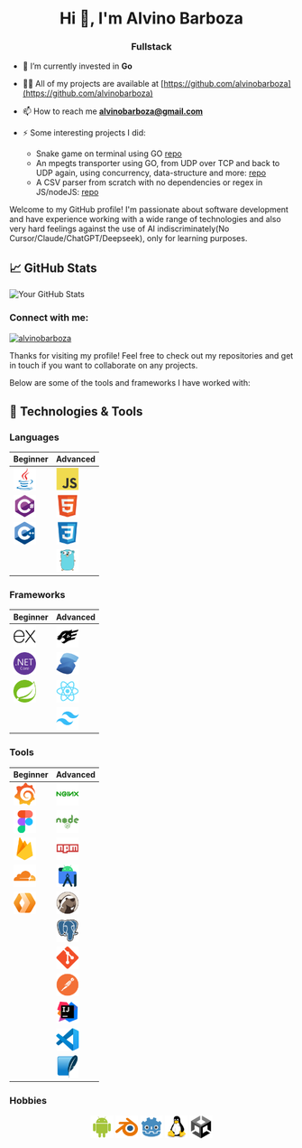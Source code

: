 <h1 align="center">Hi 👋, I'm Alvino Barboza</h1>
<h3 align="center">Fullstack</h3>

- 🌳 I’m currently invested in **Go**

- 👨‍💻 All of my projects are available at [https://github.com/alvinobarboza](https://github.com/alvinobarboza)

- 📫 How to reach me **alvinobarboza@gmail.com**

- ⚡ Some interesting projects I did:
    - Snake game on terminal using GO [repo](https://github.com/alvinobarboza/snake)
    - An mpegts transporter using GO, from UDP over TCP and back to UDP again, using concurrency, data-structure and more: [repo](https://github.com/alvinobarboza/udp-tcp-udp)
    - A CSV parser from scratch with no dependencies or regex in JS/nodeJS: [repo](https://gist.github.com/alvinobarboza/61cfe68c90ff19a1ebb5e7dc2dc05fc7)

Welcome to my GitHub profile! I'm passionate about software development and have experience working with a wide range of technologies and also very hard feelings against the use of AI indiscriminately(No Cursor/Claude/ChatGPT/Deepseek), only for learning purposes.

## 📈 GitHub Stats

![Your GitHub Stats](https://github-readme-stats.vercel.app/api?username=alvinobarboza&show_icons=true&theme=radical)

<h3 align="left">Connect with me:</h3>
<p align="left">
    <a href="https://linkedin.com/in/alvinobarboza" target="blank">
        <img align="center" src="https://raw.githubusercontent.com/rahuldkjain/github-profile-readme-generator/master/src/images/icons/Social/linked-in-alt.svg" alt="alvinobarboza" height="30" width="40" />
    </a>
</p>

Thanks for visiting my profile! Feel free to check out my repositories and get in touch if you want to collaborate on any projects.

Below are some of the tools and frameworks I have worked with:

## 🚀 Technologies & Tools

### Languages 

| Beginner | Advanced |
| -------- | -------- |
| <img src="https://raw.githubusercontent.com/alvinobarboza/alvinobarboza/main/icons/java-original.svg" alt="Java" width="40" height="40"/> | <img src="https://raw.githubusercontent.com/alvinobarboza/alvinobarboza/main/icons/javascript-original.svg" alt="JavaScript" width="40" height="40"/> |
| <img src="https://raw.githubusercontent.com/alvinobarboza/alvinobarboza/main/icons/csharp-original.svg" alt="C#" width="40" height="40"/> | <img src="https://raw.githubusercontent.com/alvinobarboza/alvinobarboza/main/icons/html5-original.svg" alt="HTML5" width="40" height="40"/> |
| <img src="https://raw.githubusercontent.com/alvinobarboza/alvinobarboza/main/icons/cplusplus-original.svg" alt="C++" width="40" height="40"/> | <img src="https://raw.githubusercontent.com/alvinobarboza/alvinobarboza/main/icons/css3-original.svg" alt="CSS3" width="40" height="40"/> |
|  | <img src="https://raw.githubusercontent.com/alvinobarboza/alvinobarboza/main/icons/go-original.svg" alt="Go" width="40" height="40"/> |

### Frameworks

| Beginner | Advanced |  
| -------- | -------- | 
| <img src="https://raw.githubusercontent.com/alvinobarboza/alvinobarboza/main/icons/express-original.svg" alt="Express.js" width="40" height="40"/> | <img src="https://raw.githubusercontent.com/alvinobarboza/alvinobarboza/main/icons/fastify-original.svg" alt="Fastify" width="40" height="40"/> | 
| <img src="https://raw.githubusercontent.com/alvinobarboza/alvinobarboza/main/icons/dotnetcore-original.svg" alt=".NET Core" width="40" height="40"/> | <img src="https://raw.githubusercontent.com/alvinobarboza/alvinobarboza/main/icons/solidjs-original.svg" alt="SolidJS" width="40" height="40"/> |
| <img src="https://raw.githubusercontent.com/alvinobarboza/alvinobarboza/main/icons/spring-original.svg" alt="Spring" width="40" height="40"/> | <img src="https://raw.githubusercontent.com/alvinobarboza/alvinobarboza/main/icons/react-original.svg" alt="React" width="40" height="40"/> |
|  | <img src="https://raw.githubusercontent.com/alvinobarboza/alvinobarboza/main/icons/tailwindcss-original.svg" alt="Tailwind CSS" width="40" height="40"/> |

### Tools 

| Beginner | Advanced |
| -------- | -------- |
| <img src="https://raw.githubusercontent.com/alvinobarboza/alvinobarboza/main/icons/grafana-original.svg" alt="Grafana" width="40" height="40"/> |<img src="https://raw.githubusercontent.com/alvinobarboza/alvinobarboza/main/icons/nginx-original.svg" alt="Nginx" width="40" height="40"/> |
| <img src="https://raw.githubusercontent.com/alvinobarboza/alvinobarboza/main/icons/figma-original.svg" alt="Figma" width="40" height="40"/> | <img src="https://raw.githubusercontent.com/alvinobarboza/alvinobarboza/main/icons/nodejs-plain-wordmark.svg" alt="Node.js" width="40" height="40"/> |
| <img src="https://raw.githubusercontent.com/alvinobarboza/alvinobarboza/main/icons/firebase-original.svg" alt="Firebase" width="40" height="40"/> | <img src="https://raw.githubusercontent.com/alvinobarboza/alvinobarboza/main/icons/npm-original-wordmark.svg" alt="npm" width="40" height="40"/> |
| <img src="https://raw.githubusercontent.com/alvinobarboza/alvinobarboza/main/icons/cloudflare-original.svg" alt="Cloudflare" width="40" height="40"/> | <img src="https://raw.githubusercontent.com/alvinobarboza/alvinobarboza/main/icons/androidstudio-original.svg" alt="Android Studio" width="40"/> |
| <img src="https://raw.githubusercontent.com/alvinobarboza/alvinobarboza/main/icons/cloudflareworkers-original.svg" alt="Cloudflare Workers" width="40" height="40"/> | <img src="https://raw.githubusercontent.com/alvinobarboza/alvinobarboza/main/icons/dbeaver-original.svg" alt="DBeaver" width="40" height="40"/> |
|  | <img src="https://raw.githubusercontent.com/alvinobarboza/alvinobarboza/main/icons/postgresql-original.svg" alt="PostgreSQL" width="40" heigh="40"/> |
|  | <img src="https://raw.githubusercontent.com/alvinobarboza/alvinobarboza/main/icons/git-original.svg" alt="Git" width="40" height="40"/> |
|  | <img src="https://raw.githubusercontent.com/alvinobarboza/alvinobarboza/main/icons/postman-original.svg" alt="Postman" width="40" height="40"/> |
|  | <img src="https://raw.githubusercontent.com/alvinobarboza/alvinobarboza/main/icons/intellij-original.svg" alt="IntelliJ IDEA" width="40" height="40"/> |
|  | <img src="https://raw.githubusercontent.com/alvinobarboza/alvinobarboza/main/icons/vscode-original.svg" alt="VSCode" width="40" height="40"/> |
|  | <img src="https://raw.githubusercontent.com/alvinobarboza/alvinobarboza/main/icons/sqlite-original.svg" alt="SQLite" width="40" height="40"/> |

### Hobbies
<p align="center">
  <img src="https://raw.githubusercontent.com/alvinobarboza/alvinobarboza/main/icons/android-original.svg" alt="Android" width="40" height="40"/> 
  <img src="https://raw.githubusercontent.com/alvinobarboza/alvinobarboza/main/icons/blender-original.svg" alt="Blender" width="40" height="40"/>
  <img src="https://raw.githubusercontent.com/alvinobarboza/alvinobarboza/main/icons/godot-original.svg" alt="Godot" width="40" height="40"/>
  <img src="https://raw.githubusercontent.com/alvinobarboza/alvinobarboza/main/icons/linux-original.svg" alt="Linux" width="40" height="40"/>
  <img src="https://raw.githubusercontent.com/alvinobarboza/alvinobarboza/main/icons/unity-original.svg" alt="Unity" width="40" height="40"/>
</p>

